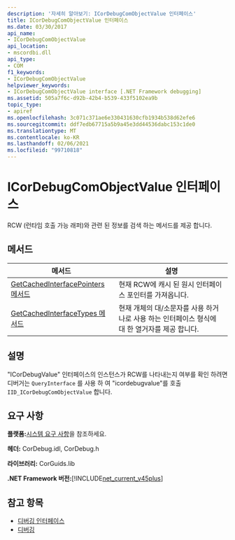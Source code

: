 ```yaml
---
description: '자세히 알아보기: ICorDebugComObjectValue 인터페이스'
title: ICorDebugComObjectValue 인터페이스
ms.date: 03/30/2017
api_name:
- ICorDebugComObjectValue
api_location:
- mscordbi.dll
api_type:
- COM
f1_keywords:
- ICorDebugComObjectValue
helpviewer_keywords:
- ICorDebugComObjectValue interface [.NET Framework debugging]
ms.assetid: 505a7f6c-d92b-42b4-b539-433f5102ea9b
topic_type:
- apiref
ms.openlocfilehash: 3c071c371ae6e330431630cfb1934b538d62efe6
ms.sourcegitcommit: ddf7edb67715a5b9a45e3dd44536dabc153c1de0
ms.translationtype: MT
ms.contentlocale: ko-KR
ms.lasthandoff: 02/06/2021
ms.locfileid: "99710818"
---
```

# <a name="icordebugcomobjectvalue-interface"></a>ICorDebugComObjectValue 인터페이스

RCW (런타임 호출 가능 래퍼)와 관련 된 정보를 검색 하는 메서드를 제공 합니다.  
  
## <a name="methods"></a>메서드  
  
|메서드|설명|  
|------------|-----------------|  
|[GetCachedInterfacePointers 메서드](icordebugcomobjectvalue-getcachedinterfacepointers-method.md)|현재 RCW에 캐시 된 원시 인터페이스 포인터를 가져옵니다.|  
|[GetCachedInterfaceTypes 메서드](icordebugcomobjectvalue-getcachedinterfacetypes-method.md)|현재 개체의 대/소문자를 사용 하거나로 사용 하는 인터페이스 형식에 대 한 열거자를 제공 합니다.|  
  
## <a name="remarks"></a>설명  

 "ICorDebugValue" 인터페이스의 인스턴스가 RCW를 나타내는지 여부를 확인 하려면 디버거는 `QueryInterface` 를 사용 하 여 "icordebugvalue"를 호출 `IID_ICorDebugComObjectValue` 합니다.  
  
## <a name="requirements"></a>요구 사항  

 **플랫폼:**[시스템 요구 사항](../../get-started/system-requirements.md)을 참조하세요.  
  
 **헤더:** CorDebug.idl, CorDebug.h  
  
 **라이브러리:** CorGuids.lib  
  
 **.NET Framework 버전:**[!INCLUDE[net_current_v45plus](../../../../includes/net-current-v45plus-md.md)]  
  
## <a name="see-also"></a>참고 항목

- [디버깅 인터페이스](debugging-interfaces.md)
- [디버깅](index.md)
